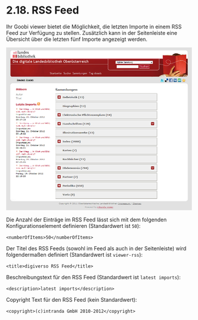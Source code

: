 # 2.18. RSS Feed

Ihr Goobi viewer bietet die Möglichkeit, die letzten Importe in einem RSS Feed zur Verfügung zu stellen. Zusätzlich kann in der Seitenleiste eine Übersicht über die letzten fünf Importe angezeigt werden.

![](../.gitbook/assets/rssfeed.png)

Die Anzahl der Einträge im RSS Feed lässt sich mit dem folgenden Konfigurationselement definieren \(Standardwert ist `50`\):  


```markup
<numberOfItems>50</numberOfItems>
```

Der Titel des RSS Feeds \(sowohl im Feed als auch in der Seitenleiste\) wird folgendermaßen definiert \(Standardwert ist `viewer-rss`\):

```markup
<title>digiverso RSS Feed</title>
```

Beschreibungstext für den RSS Feed \(Standardwert ist `latest imports`\):  


```markup
<description>latest imports</description>
```

Copyright Text für den RSS Feed \(kein Standardwert\):   


```markup
<copyright>(c)intranda GmbH 2010-2012</copyright>
```

